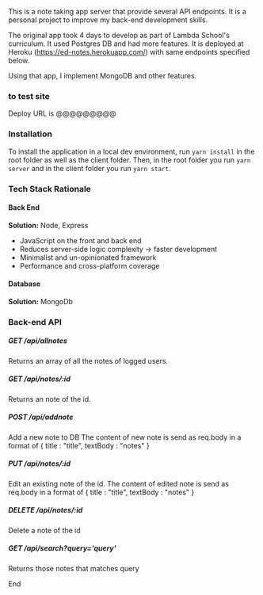 This is a note taking app server that provide several API endpoints.
It is a personal project to improve my back-end development skills.  

The original app took 4 days to develop as part of Lambda School's curriculum.  It used Postgres DB and had more features. It is deployed at Heroku (https://ed-notes.herokuapp.com/) with same endpoints specified below.

Using that app, I implement MongoDB and other features.



### to test site

Deploy URL is @@@@@@@@@


### Installation

To install the application in a local dev environment, run `yarn install` in the root folder as well as the client folder. Then, in the root folder you run `yarn server` and in the client folder you run `yarn start`.

### Tech Stack Rationale


#### Back End

**Solution:** Node, Express

- JavaScript on the front and back end
- Reduces server-side logic complexity -> faster development
- Minimalist and un-opinionated framework
- Performance and cross-platform coverage

#### Database

**Solution:** MongoDb

### Back-end API

##### GET /api/allnotes
Returns an array of all the notes of logged users.

##### GET /api/notes/:id
Returns an note of the id.

##### POST /api/addnote
Add a new note to DB
The content of new note is send as req.body in a format of
{
title : "title",
textBody : "notes"
}


##### PUT /api/notes/:id
Edit an existing note of the id. The content of edited note is send as req.body in a format of
{
title : "title",
textBody : "notes"
}

##### DELETE /api/notes/:id
Delete a note of the id

##### GET /api/search?query='query'
Returns those notes that matches query

End